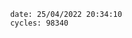 

                date: 25/04/2022 20:34:10
                cycles: 98340

                         